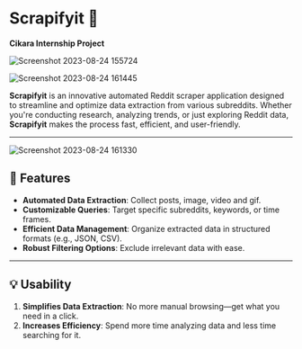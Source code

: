 # Scrapifyit 🤖  
**Cikara Internship Project**

![Screenshot 2023-08-24 155724](https://github.com/user-attachments/assets/edb82f44-a7e2-4716-a590-fd62e01ab81b)

![Screenshot 2023-08-24 161445](https://github.com/user-attachments/assets/2f70f5e3-86a2-4316-abac-bd550c693de7)


**Scrapifyit** is an innovative automated Reddit scraper application designed to streamline and optimize data extraction from various subreddits. Whether you're conducting research, analyzing trends, or just exploring Reddit data, **Scrapifyit** makes the process fast, efficient, and user-friendly.

---

![Screenshot 2023-08-24 161330](https://github.com/user-attachments/assets/00d97b89-9988-43ca-b207-23b8a1dc0027)

## 🚀 Features  
- **Automated Data Extraction**: Collect posts, image, video and gif.  
- **Customizable Queries**: Target specific subreddits, keywords, or time frames.  
- **Efficient Data Management**: Organize extracted data in structured formats (e.g., JSON, CSV).  
- **Robust Filtering Options**: Exclude irrelevant data with ease.  

---

## 💡 Usability  
1. **Simplifies Data Extraction**: No more manual browsing—get what you need in a click.  
2. **Increases Efficiency**: Spend more time analyzing data and less time searching for it.  
